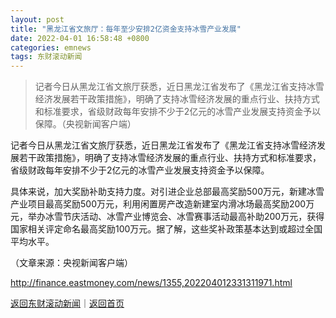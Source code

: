 ```yaml
---
layout: post
title: "黑龙江省文旅厅：每年至少安排2亿资金支持冰雪产业发展"
date: 2022-04-01 16:58:48 +0800
categories: emnews
tags: 东财滚动新闻
---
```

> 记者今日从黑龙江省文旅厅获悉，近日黑龙江省发布了《黑龙江省支持冰雪经济发展若干政策措施》，明确了支持冰雪经济发展的重点行业、扶持方式和标准要求，省级财政每年安排不少于2亿元的冰雪产业发展支持资金予以保障。（央视新闻客户端）

<p>记者今日从黑龙江省文旅厅获悉，近日黑龙江省发布了《黑龙江省支持冰雪经济发展若干政策措施》，明确了支持冰雪经济发展的重点行业、扶持方式和标准要求，省级财政每年安排不少于2亿元的冰雪产业发展支持资金予以保障。</p>
 <p>具体来说，加大奖励补助支持力度。对引进企业总部最高奖励500万元，新建冰雪产业项目最高奖励500万元，利用闲置房产改造新建室内滑冰场最高奖励200万元，举办冰雪节庆活动、冰雪产业博览会、冰雪赛事活动最高补助200万元，获得国家相关评定命名最高奖励100万元。据了解，这些奖补政策基本达到或超过全国平均水平。</p><p class="em_media">（文章来源：央视新闻客户端）</p>

<http://finance.eastmoney.com/news/1355,202204012331311971.html>

[返回东财滚动新闻](//finews.withounder.com/emnews/)｜[返回首页](//finews.withounder.com/)